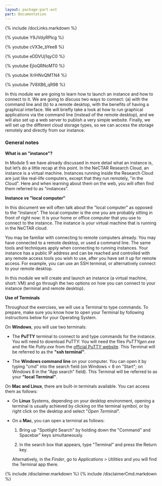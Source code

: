 ```yaml
---
layout: package-part-ext
part: Documentation
---
```

{% include /docLinks.markdown %}

{% youtube Y9JVdyRPlcg %}

{% youtube cVX3e_bYee8 %}

{% youtube eDDVUj1qyC0 %}

{% youtube EjloQRNoMT0 %}

{% youtube XrlHNvQMTN4 %}

{% youtube 7V8XB6_qR98 %}


In this module we are going to learn how to launch an instance and how to connect to it. We are going to discuss two ways to connect: (a) with the command line and (b) to a remote desktop, with the benefits of having a graphical interface. We will briefly take a look at how to run graphical applications via the command line (instead of the remote desktop), and we will also set up a web server to publish a very simple website. Finally, we will set up the different cloud storage types, so we can access the storage remotely and directly from our instance.

### General notes


**What is an "instance"?**

In Module 5 we have already discussed in more detail what an instance is, but let’s do a little recap at this point. 
In the NeCTAR Research Cloud, an instance is a virtual machine.
Instances running inside the Research Cloud are just like real-life computers, except that they run remotely, "in the Cloud". Here and when learning about them on the web, you will often find them referred to as "instances". 

**Instance _vs_ "local computer"**

In this document we will often talk about the "local computer" as opposed to the “instance”. The local computer is the one you are probably sitting in front of right now: It is your home or office computer that you use to connect to the instance. The instance is your virtual machine that is running in the NeCTAR cloud.

You may be familiar with connecting to remote computers already. You may have connected to a remote desktop, or used a command line. The same tools and techniques apply when connecting to running instances. Your instance has a public IP address and can be reached and controlled with any remote access tools you wish to use, after you have set it up for remote access. For example, you can use an SSH terminal, or alternatively connect to your remote desktop. 

In this module we will create and launch an instance (a virtual machine, short: VM) and go through the two options on how you can connect to your instance (terminal and remote desktop). 

**Use of Terminals**

Throughout the exercises, we will use a Terminal to type commands. To prepare, make sure you know how to open your Terminal by following instructions below for your Operating System. 


On **Windows**, you will use two terminals:

* The **PuTTY** terminal to connect to and type commands for the instance. You will need to download PuTTY:
You will need the files *PuTTYgen.exe* and the file *Putty.exe* from the
[official PuTTY website](http://www.chiark.greenend.org.uk/~sgtatham/putty/download.html).
This Terminal will be referred to as the **"ssh terminal"**.

* The **Windows command line** on your computer.  You can open it by typing "cmd" into the search field (on Windows < 8 on "Start"; on Windows 8 in the "App search" field). 
This Terminal will be referred to as your **"local Terminal"**.
 

On **Mac and Linux**, there are built-in terminals available. You can access them as follows:

* On **Linux** Systems, depending on your desktop environment, opening a terminal is usually achieved by clicking on the terminal symbol, or by right click on the desktop and select "*Open Terminal*". 

* On a **Mac**, you can open a terminal as follows: 

    1. Bring up "Spotlight Search" by holding down the "Command" and Spacebar" keys simultaneously.

    2. In the search box that appears, type "Terminal" and press the Return key.

    Alternatively, in the *Finder*, go to *Applications > Utilities* and you will find the Terminal app there.


{% include /disclaimer.markdown %}
{% include /disclaimerCmd.markdown %}

